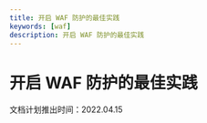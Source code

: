 ```yaml
---
title: 开启 WAF 防护的最佳实践
keywords: [waf]
description: 开启 WAF 防护的最佳实践
---
```


# 开启 WAF 防护的最佳实践

文档计划推出时间：2022.04.15
